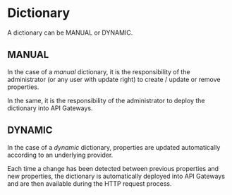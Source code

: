 # Dictionary

A dictionary can be MANUAL or DYNAMIC.

## MANUAL

In the case of a _manual_ dictionary, it is the responsibility of the administrator (or any user with update right) to
create / update or remove properties.

In the same, it is the responsibility of the administrator to deploy the dictionary into API Gateways.

## DYNAMIC

In the case of a _dynamic_ dictionary, properties are updated automatically according to an underlying provider.

Each time a change has been detected between previous properties and new properties, the dictionary is automatically
deployed into API Gateways and are then available during the HTTP request process.
